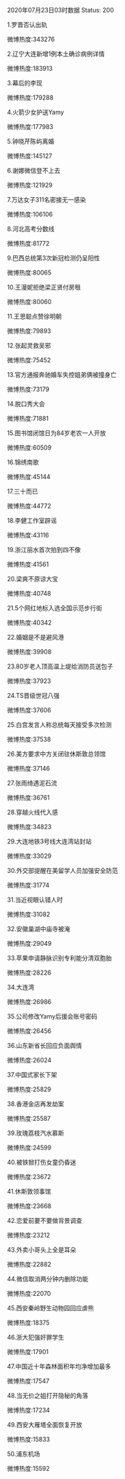 2020年07月23日03时数据
Status: 200

1.罗晋否认出轨

微博热度:343276

2.辽宁大连新增1例本土确诊病例详情

微博热度:183913

3.幕后的李现

微博热度:179288

4.火箭少女护送Yamy

微博热度:177983

5.钟晓芹陈屿离婚

微博热度:145127

6.谢娜微信登不上去

微博热度:121929

7.万达女子311名密接无一感染

微博热度:106106

8.河北高考分数线

微博热度:81772

9.巴西总统第3次新冠检测仍呈阳性

微博热度:80065

10.王漫妮拒绝梁正贤付房租

微博热度:80060

11.王思聪点赞徐明朝

微博热度:79893

12.张起灵救吴邪

微博热度:75452

13.官方通报奔驰婚车失控姐弟俩被撞身亡

微博热度:73179

14.脱口秀大会

微博热度:71881

15.图书馆闭馆日为84岁老农一人开放

微博热度:60509

16.锦绣南歌

微博热度:45144

17.三十而已

微博热度:44772

18.李健工作室辟谣

微博热度:43116

19.浙江丽水首次拍到四不像

微博热度:41561

20.梁爽不原谅大宝

微博热度:40748

21.5个网红地标入选全国示范步行街

微博热度:40342

22.婚姻是不是避风港

微博热度:39908

23.80岁老人顶高温上堤给消防员送包子

微博热度:37923

24.TS晋级世冠八强

微博热度:37606

25.白宫发言人称总统每天接受多次检测

微博热度:37538

26.美方要求中方关闭驻休斯敦总领馆

微博热度:37146

27.张雨绮遇泥石流

微博热度:36761

28.穿越火线代入感

微博热度:34823

29.大连地铁3号线大连湾站封站

微博热度:33029

30.外交部提醒在美留学人员加强安全防范

微博热度:31774

31.当近视眼认错人时

微博热度:31082

32.安徽巢湖中庙寺被淹

微博热度:29049

33.苹果申请静脉识别专利能分清双胞胎

微博热度:28226

34.大连湾

微博热度:26986

35.公司修改Yamy后援会账号密码

微博热度:26456

36.山东新省长回应负面舆情

微博热度:26024

37.中国式家长下架

微博热度:25829

38.香港金店再发劫案

微博热度:25587

39.玫瑰荔枝汽水慕斯

微博热度:24599

40.被铁锨打伤女童仍昏迷

微博热度:23672

41.休斯敦领事馆

微博热度:23668

42.恋爱前要不要做背景调查

微博热度:23212

43.外卖小哥头上全是耳朵

微博热度:22882

44.微信取消两分钟内删除功能

微博热度:22070

45.西安秦岭野生动物园回应虐熊

微博热度:18375

46.浙大犯强奸罪学生

微博热度:17901

47.中国近十年森林面积年均净增加最多

微博热度:17547

48.当无价之姐打开隐秘的角落

微博热度:17234

49.西安大雁塔全面恢复开放

微博热度:15833

50.浦东机场

微博热度:15592

